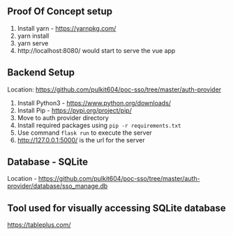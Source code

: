 ## Proof Of Concept setup

1) Install yarn - https://yarnpkg.com/
2) yarn install
3) yarn serve
4) http://localhost:8080/ would start to serve the vue app

## Backend Setup
Location: https://github.com/pulkit604/poc-sso/tree/master/auth-provider
1) Install Python3 - https://www.python.org/downloads/
2) Install Pip     - https://pypi.org/project/pip/
3) Move to auth provider directory
4) Install required packages using `pip -r requirements.txt`
5) Use command `flask run` to execute the server
6)  http://127.0.0.1:5000/ is the url for the server

## Database - SQLite
Location - https://github.com/pulkit604/poc-sso/tree/master/auth-provider/database/sso_manage.db

## Tool used for visually accessing SQLite database 
https://tableplus.com/

